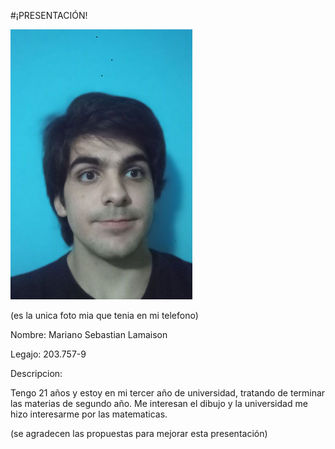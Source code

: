 #¡PRESENTACIÓN!


![Perfil](photo_2023-03-31_01-39-572.png)

(es la unica foto mia que tenia en mi telefono)

Nombre: Mariano Sebastian Lamaison

Legajo: 203.757-9

Descripcion:

 Tengo 21 años y estoy en mi tercer año de universidad, tratando de terminar las materias de segundo año.
Me interesan el dibujo y la universidad me hizo interesarme por las matematicas.

(se agradecen las propuestas para mejorar esta presentación) 


